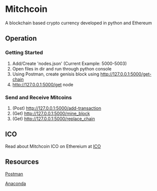 # Mitchcoin
A blockchain based crypto currency developed in python and Ethereum 


## Operation
### Getting Started
1. Add/Create 'nodes.json' (Current Example: 5000-5003)
2. Open files in dir and run through python console
3. Using Postman, create genisis block using http://127.0.0.1:5000/get-chain
4. http://127.0.0.1:5000/get node

### Send and Receive Mitcoins
1. (Post) http://127.0.0.1:5000/add-transaction
2. (Get) http://127.0.0.1:5000/mine_block 
3. (Get) http://127.0.0.1:5000/replace_chain

## ICO
Read about Mitchcoin ICO on Ethereium at [ICO](./ICO.md)

## Resources
[Postman](https://www.postman.com)

[Anaconda](https://www.anaconda.com)

